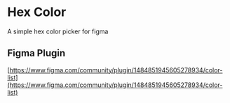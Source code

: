 # Hex Color

A simple hex color picker for figma

## Figma Plugin

[https://www.figma.com/community/plugin/1484851945605278934/color-list](https://www.figma.com/community/plugin/1484851945605278934/color-list)
